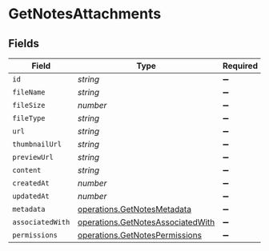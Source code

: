 # GetNotesAttachments


## Fields

| Field                                                                                  | Type                                                                                   | Required                                                                               | Description                                                                            |
| -------------------------------------------------------------------------------------- | -------------------------------------------------------------------------------------- | -------------------------------------------------------------------------------------- | -------------------------------------------------------------------------------------- |
| `id`                                                                                   | *string*                                                                               | :heavy_minus_sign:                                                                     | N/A                                                                                    |
| `fileName`                                                                             | *string*                                                                               | :heavy_minus_sign:                                                                     | N/A                                                                                    |
| `fileSize`                                                                             | *number*                                                                               | :heavy_minus_sign:                                                                     | N/A                                                                                    |
| `fileType`                                                                             | *string*                                                                               | :heavy_minus_sign:                                                                     | N/A                                                                                    |
| `url`                                                                                  | *string*                                                                               | :heavy_minus_sign:                                                                     | N/A                                                                                    |
| `thumbnailUrl`                                                                         | *string*                                                                               | :heavy_minus_sign:                                                                     | N/A                                                                                    |
| `previewUrl`                                                                           | *string*                                                                               | :heavy_minus_sign:                                                                     | N/A                                                                                    |
| `content`                                                                              | *string*                                                                               | :heavy_minus_sign:                                                                     | N/A                                                                                    |
| `createdAt`                                                                            | *number*                                                                               | :heavy_minus_sign:                                                                     | N/A                                                                                    |
| `updatedAt`                                                                            | *number*                                                                               | :heavy_minus_sign:                                                                     | N/A                                                                                    |
| `metadata`                                                                             | [operations.GetNotesMetadata](../../models/operations/getnotesmetadata.md)             | :heavy_minus_sign:                                                                     | N/A                                                                                    |
| `associatedWith`                                                                       | [operations.GetNotesAssociatedWith](../../models/operations/getnotesassociatedwith.md) | :heavy_minus_sign:                                                                     | N/A                                                                                    |
| `permissions`                                                                          | [operations.GetNotesPermissions](../../models/operations/getnotespermissions.md)       | :heavy_minus_sign:                                                                     | N/A                                                                                    |